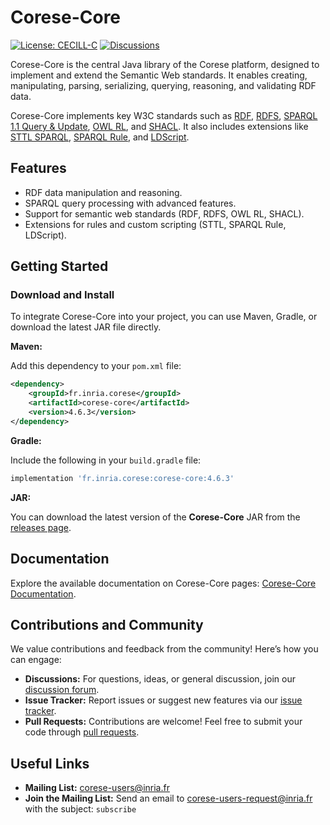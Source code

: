 # Corese-Core

[![License: CECILL-C](https://img.shields.io/badge/License-CECILL--C-blue.svg)](https://cecill.info/licences/Licence_CeCILL-C_V1-en.html) [![Discussions](https://img.shields.io/badge/Discussions-GitHub-blue)](https://github.com/orgs/corese-stack/discussions)

Corese-Core is the central Java library of the Corese platform, designed to implement and extend the Semantic Web standards. It enables creating, manipulating, parsing, serializing, querying, reasoning, and validating RDF data.

Corese-Core implements key W3C standards such as [RDF](https://www.w3.org/RDF/), [RDFS](https://www.w3.org/2001/sw/wiki/RDFS), [SPARQL 1.1 Query & Update](https://www.w3.org/2001/sw/wiki/SPARQL), [OWL RL](https://www.w3.org/2005/rules/wiki/OWLRL), and [SHACL](https://www.w3.org/TR/shacl/). It also includes extensions like [STTL SPARQL](https://files.inria.fr/corese/doc/sttl.html), [SPARQL Rule](https://files.inria.fr/corese/doc/rule.html), and [LDScript](https://files.inria.fr/corese/doc/ldscript.html).

## Features

- RDF data manipulation and reasoning.
- SPARQL query processing with advanced features.
- Support for semantic web standards (RDF, RDFS, OWL RL, SHACL).
- Extensions for rules and custom scripting (STTL, SPARQL Rule, LDScript).

## Getting Started

### Download and Install

To integrate Corese-Core into your project, you can use Maven, Gradle, or download the latest JAR file directly.

**Maven:**

Add this dependency to your `pom.xml` file:

``` xml
<dependency>
    <groupId>fr.inria.corese</groupId>
    <artifactId>corese-core</artifactId>
    <version>4.6.3</version>
</dependency>
```

**Gradle:**

Include the following in your `build.gradle` file:

``` gradle
implementation 'fr.inria.corese:corese-core:4.6.3'
```

**JAR:**

You can download the latest version of the **Corese-Core** JAR from the [releases page](https://github.com/corese-stack/corese-core/releases).

## Documentation

Explore the available documentation on Corese-Core pages: [Corese-Core Documentation](https://corese-stack.github.io/corese-core/).

## Contributions and Community

We value contributions and feedback from the community! Here’s how you can engage:

- **Discussions:** For questions, ideas, or general discussion, join our [discussion forum](https://github.com/orgs/corese-stack/discussions).
- **Issue Tracker:** Report issues or suggest new features via our [issue tracker](https://github.com/corese-stack/corese-core/issues).
- **Pull Requests:** Contributions are welcome! Feel free to submit your code through [pull requests](https://github.com/corese-stack/corese-core/pulls).

## Useful Links

- **Mailing List:** <corese-users@inria.fr>
- **Join the Mailing List:** Send an email to <corese-users-request@inria.fr> with the subject: `subscribe`
